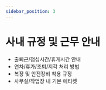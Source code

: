 ```yaml
---
sidebar_position: 3
---
```


# 사내 규정 및 근무 안내

- 출퇴근/점심시간/휴게시간 안내
- 연차/휴가/조퇴/지각 처리 방법
- 복장 및 안전장비 착용 규정
- 사무실/작업장 내 기본 에티켓 